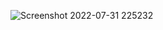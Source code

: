 ![Screenshot 2022-07-31 225232](https://user-images.githubusercontent.com/76431704/182039171-6535a45f-90e4-46f3-9e5c-1ae2f89b78ea.png)
